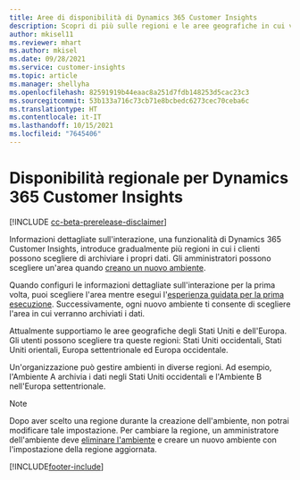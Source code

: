 ```yaml
---
title: Aree di disponibilità di Dynamics 365 Customer Insights
description: Scopri di più sulle regioni e le aree geografiche in cui viene distribuito il servizio.
author: mkisel11
ms.reviewer: mhart
ms.author: mkisel
ms.date: 09/28/2021
ms.service: customer-insights
ms.topic: article
ms.manager: shellyha
ms.openlocfilehash: 82591919b44eaac8a251d7fdb148253d5cac23c3
ms.sourcegitcommit: 53b133a716c73cb71e8bcbedc6273cec70ceba6c
ms.translationtype: HT
ms.contentlocale: it-IT
ms.lasthandoff: 10/15/2021
ms.locfileid: "7645406"
---
```

# <a name="regional-availability-for-dynamics-365-customer-insights"></a>Disponibilità regionale per Dynamics 365 Customer Insights

[!INCLUDE [cc-beta-prerelease-disclaimer](includes/cc-beta-prerelease-disclaimer.md)]

Informazioni dettagliate sull'interazione, una funzionalità di Dynamics 365 Customer Insights, introduce gradualmente più regioni in cui i clienti possono scegliere di archiviare i propri dati. Gli amministratori possono scegliere un'area quando [creano un nuovo ambiente](create-new-environment.md). 

Quando configuri le informazioni dettagliate sull'interazione per la prima volta, puoi scegliere l'area mentre esegui l'[esperienza guidata per la prima esecuzione](quickstart.md). Successivamente, ogni nuovo ambiente ti consente di scegliere l'area in cui verranno archiviati i dati.

Attualmente supportiamo le aree geografiche degli Stati Uniti e dell'Europa. Gli utenti possono scegliere tra queste regioni: Stati Uniti occidentali, Stati Uniti orientali, Europa settentrionale ed Europa occidentale.

Un'organizzazione può gestire ambienti in diverse regioni. Ad esempio, l'Ambiente A archivia i dati negli Stati Uniti occidentali e l'Ambiente B nell'Europa settentrionale.

> [!NOTE]
> Dopo aver scelto una regione durante la creazione dell'ambiente, non potrai modificare tale impostazione. Per cambiare la regione, un amministratore dell'ambiente deve [eliminare l'ambiente](manage-environments-workspaces.md#delete-an-environment) e creare un nuovo ambiente con l'impostazione della regione aggiornata.


[!INCLUDE[footer-include](../includes/footer-banner.md)]
